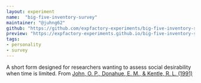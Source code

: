 ```yaml
---
layout: experiment
name:  "big-five-inventory-survey"
maintainer: "@juhng62"
github: "https://github.com/expfactory-experiments/big-five-inventory-survey"
preview: "https://expfactory-experiments.github.io/big-five-inventory-survey"
tags:
- personality
- survey
---
```


A short form designed for researchers wanting to assess social desirability when time is limited. From [John, O. P., Donahue, E. M., & Kentle, R. L. (1991)](https://doi.org/10.1037/t07550-000)
